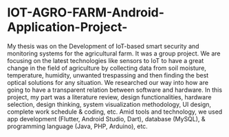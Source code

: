 # IOT-AGRO-FARM-Android-Application-Project-
My thesis was on the Development of IoT-based smart security and  monitoring systems for the agricultural farm. It was a group project. We  are focusing on the latest technologies like sensors to IoT to have a great  change in the field of agriculture by collecting data from soil moisture,  temperature, humidity, unwanted trespassing and then finding the best  optical solutions for any situation. We researched our way into how are  going to have a transparent relation between software and hardware. In this project, my part was a literature review, design functionalities,  hardware selection, design thinking, system visualization methodology,  UI design, complete work schedule &amp; coding, etc. Amid tools and  technology, we used app development (Flutter, Android Studio, Dart),  database (MySQL), &amp; programming language (Java, PHP, Arduino), etc.

